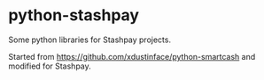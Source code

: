 # python-stashpay
Some python libraries for Stashpay projects.

Started from https://github.com/xdustinface/python-smartcash and modified for Stashpay.

